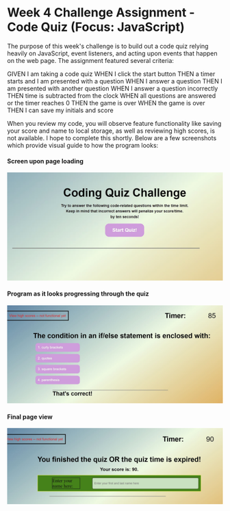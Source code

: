 # Week 4 Challenge Assignment - Code Quiz (Focus: JavaScript)

The purpose of this week's challenge is to build out a code quiz relying heavily on JavaScript, event listeners, and acting upon events that happen on the web page. The assignment featured several criteria:

GIVEN I am taking a code quiz
WHEN I click the start button
THEN a timer starts and I am presented with a question
WHEN I answer a question
THEN I am presented with another question
WHEN I answer a question incorrectly
THEN time is subtracted from the clock
WHEN all questions are answered or the timer reaches 0
THEN the game is over
WHEN the game is over
THEN I can save my initials and score

When you review my code, you will observe feature functionality like saving your score and name to local storage, as well as reviewing high scores, is not available. I hope to complete this shortly. Below are a few screenshots which provide visual guide to how the program looks:

#### Screen upon page loading
![Screen on loading](/assets/images/capture-front-page.JPG)


#### Program as it looks progressing through the quiz
![Screen midway through the program](/assets/images/capture-choice-progression.JPG)

#### Final page view
![Final page display](/assets/images/capture-final-page.JPG)

